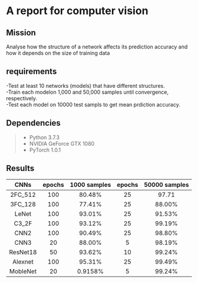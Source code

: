 # A report for computer vision #
## Mission ##
Analyse how the structure of a network affects its prediction accuracy and how it depends on the size of training data
## requirements ##
-Test at least 10 networks (models) that have different structures.  
-Train each modelon 1,000 and 50,000 samples until convergence, respectively.    
-Test each model on 10000 test sampls to get mean prdiction accuracy.
## Dependencies ##
> * Python 3.7.3
> * NVIDIA GeForce GTX 1080
> * PyTorch 1.0.1
## Results ##
|CNNs        |epochs|1000 samples|epochs|50000 samples|
|:----------:|:----:|:----------:|:----:|:-----------:|
|2FC_512     |100   |80.48%      |25    |97.71        | 
|3FC_128     |100   |77.41%      |25    |88.00%       |
|LeNet       |100   |93.01%      |25    |91.53%       |
|C3_2F       |100   |93.12%      |25    |99.19%       |
|CNN2        |100   |90.49%      |25    |98.80%       |       
|CNN3        |20    |88.00%      |5     |98.19%       |
|ResNet18    |50    |93.62%      |10    |99.24%       |
|Alexnet     |100   |95.31%      |25    |99.49%       |
|MobleNet    |20    |0.9158%     |5     |99.24%       |
